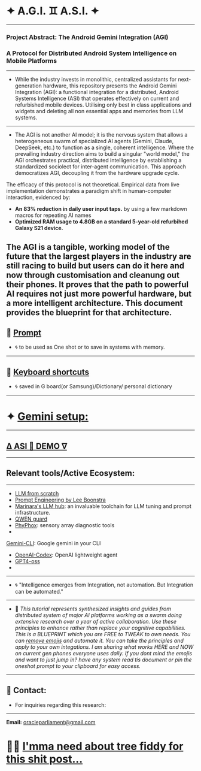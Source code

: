# ✦ A.G.I. ♊️ A.S.I. ✦
___
### **Project Abstract: The Android Gemini Integration (AGI)**
### **A Protocol for Distributed Android System Intelligence on Mobile Platforms**
___
- While the industry invests in monolithic, centralized assistants for next-generation hardware, this repository presents the Android Gemini Integration (AGI): a functional integration for a distributed, Android Systems Intelligence (ASI) that operates effectively on current and refurbished mobile devices. Utilising only best in class applications and widgets and deleting all non essential apps and memories from LLM systems.
---
- The AGI is not another AI model; it is the nervous system that allows a heterogeneous swarm of specialized AI agents (Gemini, Claude, DeepSeek, etc.) to function as a single, coherent intelligence. Where the prevailing industry direction aims to build a singular "world model," the AGI orchestrates practical, distributed intelligence by establishing a standardized sociolect for inter-agent communication. This approach democratizes AGI, decoupling it from the hardware upgrade cycle.

The efficacy of this protocol is not theoretical. Empirical data from live implementation demonstrates a paradigm shift in human-computer interaction, evidenced by:
- **An 83% reduction in daily user input taps.** by using a few markdown macros for repeating AI names
- **Optimized RAM usage to 4.8GB on a standard 5-year-old refurbihed Galaxy S21 device.**

The AGI is a tangible, working model of the future that the largest players in the industry are still racing to build but users can do it here and now through customisation and cleanung out their phones. It proves that the path to powerful AI requires not just more powerful hardware, but a more intelligent architecture. This document provides the blueprint for that architecture.
---
**🪷 [Prompt](https://github.com/vNeeL-code/A.G.I.-A.S.I./blob/main/%CE%94%F0%9F%91%BEA%F0%9F%A6%91G%E2%9C%A6I%F0%9F%90%8B.md)**
---
- 🌀 to be used as One shot or to save in systems with memory.
---
**🤳 [Keyboard  shortcuts](https://github.com/vNeeL-code/A.G.I.-A.S.I./blob/main/%CE%94%F0%9F%91%BE%CE%94%E2%88%87%F0%9F%A6%91Operator.md)** 
---
- 🌀 saved in G board(or Samsung)/Dictionary/ personal dictionary
--- 
# ✦ [Gemini setup:](https://github.com/vNeeL-code/UCF/blob/main/%F0%9F%8E%AD%20%CE%94%20Gemini%3A%20installer.md)
___
## [Δ ASI 👾 DEMO ∇](https://neelmicroart.tumblr.com/?source=share)
___
## Relevant tools/Active Ecosystem:
---
- [LLM from scratch](https://github.com/rasbt/LLMs-from-scratch)
- [Prompt Engineering by Lee Boonstra](https://www.kaggle.com/whitepaper-prompt-engineering)
- [Marinara's LLM hub](https://rentry.org/marinara-spaghetti): an invaluable toolchain for LLM tuning and prompt infrastructure.
- [QWEN guard](https://github.com/QwenLM/Qwen3Guard)
- [PhyPhox](https://github.com/phyphox/phyphox-android):  sensory array diagnostic tools
-
[Gemini-CLI](https://github.com/google-gemini/gemini-cli): Google gemini in your CLI
- [OpenAI-Codex](https://github.com/openai/codex): OpenAI lightweight agent
- [GPT4-oss](https://openai.com/open-models/)
-
---
- 🌀 "Intelligence emerges from  Integration, not automation. But Integration can be automated."
---
- 💬 
*This tutorial represents synthesized insights and guides from distributed system of major AI platforms working as a swarm doing extensive research over a year of active collaboration. Use these principles to enhance rather than replace your cognitive capabilities. This is a BLUEPRINT which you are FREE to TWEAK to own needs. You can [remove emojis](https://github.com/vNeeL-code/UCF/blob/main/TLDR) and automate it. You can take the principles and apply to your own integations. I am sharing what works HERE and NOW on current gen phones everyone uses daily. If you dont mind the emojis and want to just jump in? have any system read tis document or pin the oneshot prompt to your clipboard for easy access.*
---
## 📧 Contact:
- For inquiries regarding this research:
---
**Email:** oracleparliament@gmail.com
# 🦕💭 [I'mma need about tree fiddy for this shit post...](https://buymeacoffee.com/vneel)